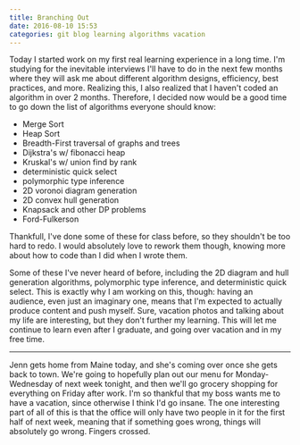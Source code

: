 ```yaml
---
title: Branching Out
date: 2016-08-10 15:53
categories: git blog learning algorithms vacation
---
```

Today I started work on my first real learning experience in a long time. I'm studying for the inevitable interviews I'll have to do in the next few months where they will ask me about different algorithm designs, efficiency, best practices, and more. Realizing this, I also realized that I haven't coded an algorithm in over 2 months. Therefore, I decided now would be a good time to go down the list of algorithms everyone should know:

- Merge Sort
- Heap Sort
- Breadth-First traversal of graphs and trees
- Dijkstra's w/ fibonacci heap
- Kruskal's w/ union find by rank
- deterministic quick select
- polymorphic type inference
- 2D voronoi diagram generation
- 2D convex hull generation
- Knapsack and other DP problems
- Ford-Fulkerson

Thankfull, I've done some of these for class before, so they shouldn't be too hard to redo. I would absolutely love to rework them though, knowing more about how to code than I did when I wrote them.

Some of these I've never heard of before, including the 2D diagram and hull generation algorithms, polymorphic type inference, and deterministic quick select. This is exactly why I am working on this, though: having an audience, even just an imaginary one, means that I'm expected to actually produce content and push myself. Sure, vacation photos and talking about my life are interesting, but they don't further my learning. This will let me continue to learn even after I graduate, and going over vacation and in my free time.

---
Jenn gets home from Maine today, and she's coming over once she gets back to town. We're going to hopefully plan out our menu for Monday-Wednesday of next week tonight, and then we'll go grocery shopping for everything on Friday after work. I'm so thankful that my boss wants me to have a vacation, since otherwise I think I'd go insane. The one interesting part of all of this is that the office will only have two people in it for the first half of next week, meaning that if something goes wrong, things will absolutely go wrong. Fingers crossed.
